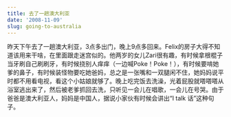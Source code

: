 ```yaml
---
title: 去了一趟澳大利亚
date: '2008-11-09'
slug: going-to-australia
---
```


昨天下午去了一趟澳大利亚，3点多出门，晚上9点多回来。Felix的房子大得不知道该用来干啥，在里面跟走迷宫似的。他两岁的女儿Zari很有趣，有时候拿根棍子当牙刷自己刷刷牙，有时候挠别人痒痒（一边喊Poke！Poke！），有时候要啃她爹的鼻子，有时候装怪物要吃她爸妈，总之是一张嘴和一双腿闲不住，她妈妈说平时都不用看电视，看这个小姑娘就够了。晚上吃完饭去洗澡，光着屁股就嗒嗒嗒从浴室逃出来了，然后被老爹抓回去洗，只听见一会儿在唱歌，一会儿在号哭。由于爸爸是澳大利亚人，妈妈是中国人，据说小家伙有时候会讲出“I talk 话”这种句子。
